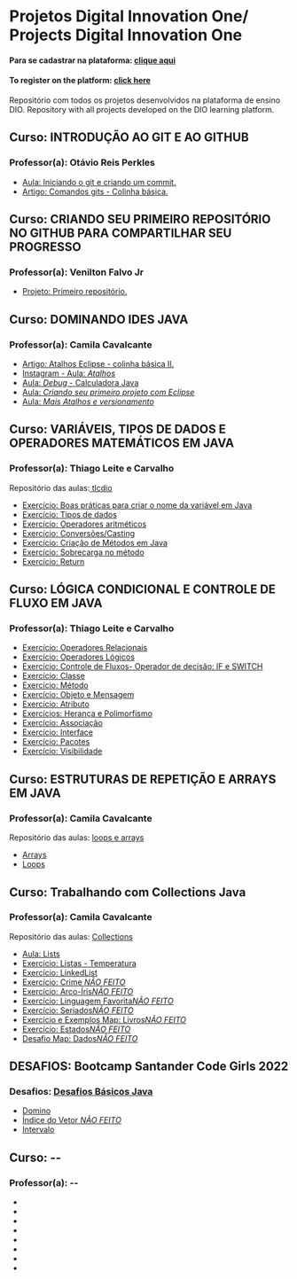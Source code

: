 # Projetos Digital Innovation One/ Projects Digital Innovation One
#### Para se cadastrar na plataforma: [clique aqui](https://dio.me/sign-up?ref=GT89AV3WGV)
#### To register on the platform: [click here](https://dio.me/sign-up?ref=GT89AV3WGV)

Repositório com todos os projetos desenvolvidos na plataforma de ensino DIO.
Repository with all projects developed on the DIO learning platform.

## Curso: INTRODUÇÃO AO GIT E AO GITHUB
### Professor(a): Otávio Reis Perkles

* [Aula: Iniciando o git e criando um commit.](https://github.com/claudiadejesusdantas/Projects-Digital_Innovation_One/tree/main/livro-receitas)
* [Artigo: Comandos gits - Colinha básica.](https://www.dio.me/articles/comandos-git-colinha-basica)


## Curso: CRIANDO SEU PRIMEIRO REPOSITÓRIO NO GITHUB PARA COMPARTILHAR SEU PROGRESSO
### Professor(a): Venilton Falvo Jr

* [Projeto: Primeiro repositório.](https://github.com/claudiadejesusdantas/Projects-Digital_Innovation_One/tree/main/dio-desafio-github-primeiro-repositorio)

## Curso: DOMINANDO IDES JAVA
### Professor(a): Camila Cavalcante

* [Artigo: Atalhos Eclipse - colinha básica II.](https://www.dio.me/articles/atalhos-eclipse-colinha-basica-ii)
* [Instagram - Aula: *Atalhos*](https://www.instagram.com/p/CfEc-sCAhb_/)
* [Aula: *Debug* - Calculadora Java](https://github.com/claudiadejesusdantas/Projects-Digital_Innovation_One/blob/main/aula-java/primeiro_programa_java/src/br/com/dio/calculadora/Calculadora.java)
* [Aula: *Criando seu primeiro projeto com Eclipse*](https://github.com/claudiadejesusdantas/Projects-Digital_Innovation_One/blob/main/aula-java/primeiro_programa_java/src/br/com/dio/PrimeiroPrograma.java)
* [Aula: *Mais Atalhos e versionamento*](https://github.com/claudiadejesusdantas/mais_atalhos_e_versionamento)

## Curso: VARIÁVEIS, TIPOS DE DADOS E OPERADORES MATEMÁTICOS EM JAVA
### Professor(a): Thiago Leite e Carvalho
Repositório das aulas:[ tlcdio ](https://github.com/tlcdio?tab=repositories) 

* [Exercício: Boas práticas para criar o nome da variável em Java](https://github.com/claudiadejesusdantas/Projects-Digital_Innovation_One/blob/main/aula-java/aula_intellij/aula_variaveis/src/Exercicios_Variaveis/ExercicioUm_ProfessorThiagoLeite.java)
* [Exercício: Tipos de dados](https://github.com/claudiadejesusdantas/Projects-Digital_Innovation_One/blob/main/aula-java/aula_intellij/aula_variaveis/src/Exercicios_Variaveis/ExercicioDois_ProfessorThiagoLeite.java)
* [Exercício: Operadores aritméticos](https://github.com/claudiadejesusdantas/Projects-Digital_Innovation_One/blob/main/aula-java/aula_intellij/aula_variaveis/src/Exercicios_Variaveis/ExercicioTres_ProfessorThiagoLeite.java)
* [Exercício: Conversões/Casting](https://github.com/claudiadejesusdantas/Projects-Digital_Innovation_One/blob/main/aula-java/aula_intellij/aula_variaveis/src/Exercicios_Variaveis/ExercicioQuatro_ProfessorThiagoLeite.java)
* [Exercício: Criação de Métodos em Java](https://github.com/claudiadejesusdantas/Projects-Digital_Innovation_One/tree/main/aula-java/aula_intellij/Metodos_Java_Dio/src)
* [Exercício: Sobrecarga no método](https://github.com/claudiadejesusdantas/Projects-Digital_Innovation_One/tree/main/aula-java/aula_intellij/sobrecarga_Java_Dio/src)
* [Exercício: Return](https://github.com/claudiadejesusdantas/Projects-Digital_Innovation_One/tree/main/aula-java/aula_intellij/return_Java_Dio/src)


## Curso: LÓGICA CONDICIONAL E CONTROLE DE FLUXO EM JAVA
### Professor(a): Thiago Leite e Carvalho

* [Exercício: Operadores Relacionais](https://github.com/claudiadejesusdantas/Projects-Digital_Innovation_One/tree/main/aula-java/aula_intellij/operadoresRelacionais/src)
* [Exercício: Operadores Lógicos](https://github.com/claudiadejesusdantas/Projects-Digital_Innovation_One/tree/main/aula-java/aula_intellij/operadoresLogicos)
* [Exercício: Controle de Fluxos- Operador de decisão: IF e SWITCH](https://github.com/claudiadejesusdantas/Projects-Digital_Innovation_One/tree/main/aula-java/aula_intellij/controleDeFluxo)
* [Exercício: Classe](https://github.com/claudiadejesusdantas/Projects-Digital_Innovation_One/tree/main/aula-poo/POO/src/classe)
* [Exercício: Método](https://github.com/claudiadejesusdantas/Projects-Digital_Innovation_One/tree/main/aula-poo/POO/src/metodo)
* [Exercício: Objeto e Mensagem](https://github.com/claudiadejesusdantas/Projects-Digital_Innovation_One/tree/main/aula-poo/POO/src/objetoEmensagem)
* [Exercício: Atributo](https://github.com/claudiadejesusdantas/Projects-Digital_Innovation_One/tree/main/aula-poo/POO/src/atributo)
* [Exercícios: Herança e Polimorfismo](https://github.com/claudiadejesusdantas/Projects-Digital_Innovation_One/tree/main/aula-poo/POO)
* [Exercício: Associação](https://github.com/claudiadejesusdantas/Projects-Digital_Innovation_One/tree/main/aula-poo/POO-2/associacao)
* [Exercício: Interface](https://github.com/claudiadejesusdantas/Projects-Digital_Innovation_One/tree/main/aula-poo/POO-2/interface)
* [Exercício: Pacotes](https://github.com/claudiadejesusdantas/Projects-Digital_Innovation_One/tree/main/aula-poo/POO-2/pacotesDiversos)
* [Exercício: Visibilidade](https://github.com/claudiadejesusdantas/Projects-Digital_Innovation_One/tree/main/aula-poo/POO-2/visibilidade)


## Curso: ESTRUTURAS DE REPETIÇÃO E ARRAYS EM JAVA
### Professor(a): Camila Cavalcante
Repositório das aulas: [loops e arrays](https://github.com/cami-la/loops-e-arrays)
* [Arrays](https://github.com/claudiadejesusdantas/Projects-Digital_Innovation_One/tree/main/aula-java/aula_intellij/aulasArrays/arrays)
* [Loops](https://github.com/claudiadejesusdantas/Projects-Digital_Innovation_One/tree/main/aula-java/aula_intellij/aulasLoops/loops)

## Curso: Trabalhando com Collections Java
### Professor(a): Camila Cavalcante
Repositório das aulas: [Collections](https://github.com/cami-la/curso-dio-intro-collections)

* [Aula: Lists](https://github.com/claudiadejesusdantas/Projects-Digital_Innovation_One/tree/main/aula-java/aula_intellij/collectionsJava/lists/lists)
* [Exercício: Listas - Temperatura](https://github.com/claudiadejesusdantas/Projects-Digital_Innovation_One/blob/main/aula-java/aula_intellij/collectionsJava/lists/lists/AtividadeTemperatura.java)
* [Exercício: LinkedList](https://github.com/claudiadejesusdantas/Projects-Digital_Innovation_One/blob/main/aula-java/aula_intellij/collectionsJava/lists/lists/AtividadesLinkedList.java)
* [Exercício: Crime *NÃO FEITO*](https://github.com/claudiadejesusdantas/Projects-Digital_Innovation_One/blob/main/aula-java/aula_intellij/collectionsJava/lists/lists/AtividadeCrime.java)
* [Exercício: Arco-Íris*NÃO FEITO*](https://github.com/claudiadejesusdantas/Projects-Digital_Innovation_One/blob/main/aula-java/aula_intellij/collectionsJava/set/set/Arcoiris.java)
* [Exercício: Linguagem Favorita*NÃO FEITO*](https://github.com/claudiadejesusdantas/Projects-Digital_Innovation_One/blob/main/aula-java/aula_intellij/collectionsJava/set/set/LinguagemFavorita.java)
* [Exercício: Seriados*NÃO FEITO*](https://github.com/claudiadejesusdantas/Projects-Digital_Innovation_One/blob/main/aula-java/aula_intellij/collectionsJava/set/set/Seriados.java)
* [Exercício e Exemplos Map: Livros*NÃO FEITO*]()
* [Exercício: Estados*NÃO FEITO*](https://github.com/claudiadejesusdantas/Projects-Digital_Innovation_One/blob/main/aula-java/aula_intellij/collectionsJava/map/map/Estados.java)
* [Desafio Map: Dados*NÃO FEITO*](https://github.com/claudiadejesusdantas/Projects-Digital_Innovation_One/blob/main/aula-java/aula_intellij/collectionsJava/map/map/DesafioMap.java)


## DESAFIOS: Bootcamp Santander Code Girls 2022
### Desafios: [Desafios Básicos Java](https://github.com/claudiadejesusdantas/Projects-Digital_Innovation_One/blob/main/desafios_b%C3%A1sicos_Java-CodeGirlsSantander/Desafios) 
* [Domino](https://github.com/claudiadejesusdantas/Projects-Digital_Innovation_One/blob/main/desafios_b%C3%A1sicos_Java-CodeGirlsSantander/Domino.java)
* [Índice do Vetor *NÃO FEITO*](https://github.com/claudiadejesusdantas/Projects-Digital_Innovation_One/blob/main/desafios_b%C3%A1sicos_Java-CodeGirlsSantander/IndiceDoVetor.java)
* [Intervalo](https://github.com/claudiadejesusdantas/Projects-Digital_Innovation_One/blob/main/desafios_b%C3%A1sicos_Java-CodeGirlsSantander/Intervalo.java)


## Curso: --
### Professor(a): --
* []()
* []()
* []()
* []()
* []()
* []()
* []()
* []()
